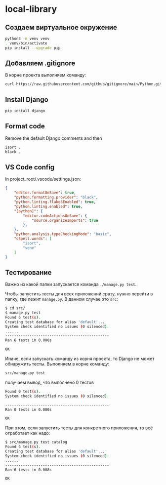 # local-library

## Создаем виртуальное окружение

```bash
python3 -m venv venv
. venv/bin/activate
pip install --upgrade pip
```

## Добавляем .gitignore

В корне проекта выполняем команду:

```bash
curl https://raw.githubusercontent.com/github/gitignore/main/Python.gitignore > .gitignore
```

## Install Django

```bash
pip install django
```

## Format code

Remove the default Django comments and then

```bash
isort .
black .
```

## VS Code config

In project_root/.vscode/settings.json:

```json
{
    "editor.formatOnSave": true,
    "python.formatting.provider": "black",
    "python.linting.flake8Enabled": true,
    "python.linting.enabled": true,
    "[python]": {
        "editor.codeActionsOnSave": {
            "source.organizeImports": true
        },
    },
    "python.analysis.typeCheckingMode": "basic",
    "cSpell.words": [
        "isort",
        "venv"
    ]
}
```

## Тестирование

Важно из какой папки запускается команда `./manage.py test`.

Чтобы запустить тесты для всех приложений сразу, нужно перейти в папку, где лежит `manage.py`. В данном случае это `src`:

```bash
$ cd src/
$ manage.py test
Found 6 test(s).
Creating test database for alias 'default'...
System check identified no issues (0 silenced).
......
-----------------------------------------------
Ran 6 tests in 0.008s

OK
```

Иначе, если запускать команду из корня проекта, то Django не может обнаружить тесты. Выполняем в корне команду:

```bash
src/manage.py test
```

получаем вывод, что выполнено 0 тестов

```bash
Found 0 test(s).
System check identified no issues (0 silenced).

-----------------------------------------------
Ran 0 tests in 0.000s

OK
```

При этом, если запустить тесты для конкретного приложения, то всё отработает как надо:

```bash
$ src/manage.py test catalog
Found 6 test(s).
Creating test database for alias 'default'...
System check identified no issues (0 silenced).
......
-----------------------------------------------
Ran 6 tests in 0.008s

OK
```
